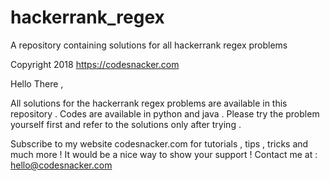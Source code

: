 # hackerrank_regex
A repository containing solutions for all hackerrank regex problems

Copyright 2018 https://codesnacker.com

Hello There ,

All solutions for the hackerrank regex problems are available in this repository .
Codes are available in python and java . Please try the problem yourself first and refer to the solutions only after trying .

Subscribe to my website codesnacker.com for tutorials , tips , tricks and much more ! It would be a nice way to show your support !
Contact me at :  hello@codesnacker.com
